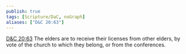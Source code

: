 ```yaml
---
publish: true
tags: [Scripture/DaC, noGraph]
aliases: ["D&C 20:63"]
---
```

[D&C 20:63](https://churchofjesuschrist.org/study/scriptures/dc-testament/dc/20?lang=eng&id=p63#p63) The elders are to receive their licenses from other elders, by vote of the church to which they belong, or from the conferences.

